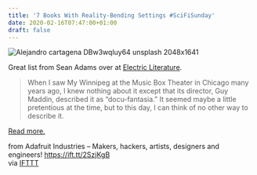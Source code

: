 ```yaml
---
title: '7 Books With Reality-Bending Settings #SciFiSunday'
date: 2020-02-16T07:47:00+01:00
draft: false
---
```


![Alejandro cartagena DBw3wqluy64 unsplash 2048x1641](https://cdn-blog.adafruit.com/uploads/2020/02/alejandro-cartagena-DBw3wqluy64-unsplash-2048x1641-1.jpg "alejandro-cartagena-DBw3wqluy64-unsplash-2048x1641.jpg")

Great list from Sean Adams over at [Electric Literature](https://electricliterature.com/7-books-with-reality-bending-settings/).

> When I saw My Winnipeg at the Music Box Theater in Chicago many years ago, I knew nothing about it except that its director, Guy Maddin, described it as “docu-fantasia.” It seemed maybe a little pretentious at the time, but to this day, I can think of no other way to describe it.

[Read more.](https://electricliterature.com/7-books-with-reality-bending-settings/)

  
  
from Adafruit Industries – Makers, hackers, artists, designers and engineers! https://ift.tt/2SzjKgB  
via [IFTTT](https://ifttt.com/?ref=da&site=blogger)